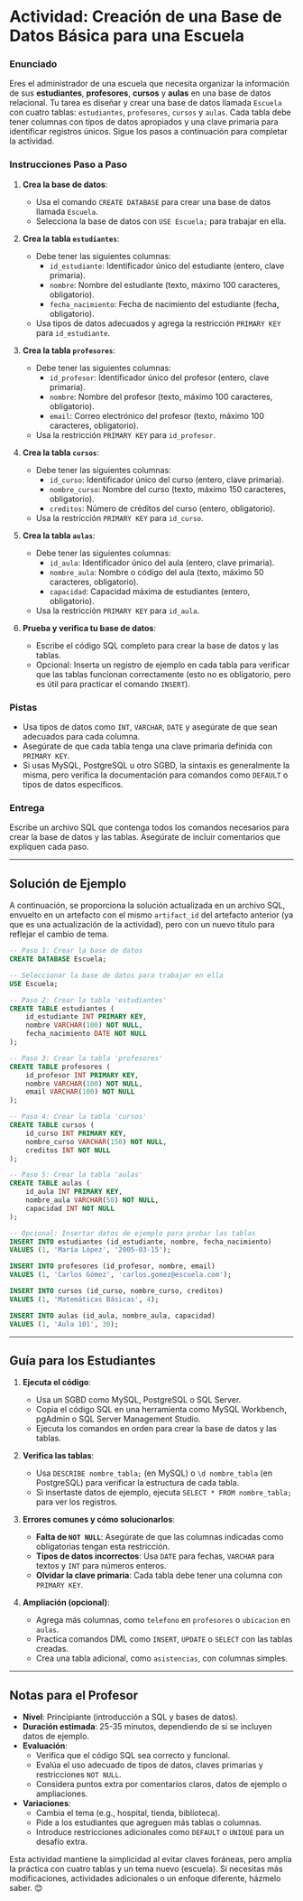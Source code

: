 # **Actividad: Creación de una Base de Datos Básica para una Escuela**

### **Enunciado**

Eres el administrador de una escuela que necesita organizar la información de sus **estudiantes**, **profesores**, **cursos** y **aulas** en una base de datos relacional. Tu tarea es diseñar y crear una base de datos llamada `Escuela` con cuatro tablas: `estudiantes`, `profesores`, `cursos` y `aulas`. Cada tabla debe tener columnas con tipos de datos apropiados y una clave primaria para identificar registros únicos. Sigue los pasos a continuación para completar la actividad.

### **Instrucciones Paso a Paso**

1. **Crea la base de datos**:
   - Usa el comando `CREATE DATABASE` para crear una base de datos llamada `Escuela`.
   - Selecciona la base de datos con `USE Escuela;` para trabajar en ella.

2. **Crea la tabla `estudiantes`**:
   - Debe tener las siguientes columnas:
     - `id_estudiante`: Identificador único del estudiante (entero, clave primaria).
     - `nombre`: Nombre del estudiante (texto, máximo 100 caracteres, obligatorio).
     - `fecha_nacimiento`: Fecha de nacimiento del estudiante (fecha, obligatorio).
   - Usa tipos de datos adecuados y agrega la restricción `PRIMARY KEY` para `id_estudiante`.

3. **Crea la tabla `profesores`**:
   - Debe tener las siguientes columnas:
     - `id_profesor`: Identificador único del profesor (entero, clave primaria).
     - `nombre`: Nombre del profesor (texto, máximo 100 caracteres, obligatorio).
     - `email`: Correo electrónico del profesor (texto, máximo 100 caracteres, obligatorio).
   - Usa la restricción `PRIMARY KEY` para `id_profesor`.

4. **Crea la tabla `cursos`**:
   - Debe tener las siguientes columnas:
     - `id_curso`: Identificador único del curso (entero, clave primaria).
     - `nombre_curso`: Nombre del curso (texto, máximo 150 caracteres, obligatorio).
     - `creditos`: Número de créditos del curso (entero, obligatorio).
   - Usa la restricción `PRIMARY KEY` para `id_curso`.

5. **Crea la tabla `aulas`**:
   - Debe tener las siguientes columnas:
     - `id_aula`: Identificador único del aula (entero, clave primaria).
     - `nombre_aula`: Nombre o código del aula (texto, máximo 50 caracteres, obligatorio).
     - `capacidad`: Capacidad máxima de estudiantes (entero, obligatorio).
   - Usa la restricción `PRIMARY KEY` para `id_aula`.

6. **Prueba y verifica tu base de datos**:
   - Escribe el código SQL completo para crear la base de datos y las tablas.
   - Opcional: Inserta un registro de ejemplo en cada tabla para verificar que las tablas funcionan correctamente (esto no es obligatorio, pero es útil para practicar el comando `INSERT`).

### **Pistas**
- Usa tipos de datos como `INT`, `VARCHAR`, `DATE` y asegúrate de que sean adecuados para cada columna.
- Asegúrate de que cada tabla tenga una clave primaria definida con `PRIMARY KEY`.
- Si usas MySQL, PostgreSQL u otro SGBD, la sintaxis es generalmente la misma, pero verifica la documentación para comandos como `DEFAULT` o tipos de datos específicos.

### **Entrega**
Escribe un archivo SQL que contenga todos los comandos necesarios para crear la base de datos y las tablas. Asegúrate de incluir comentarios que expliquen cada paso.

---

## **Solución de Ejemplo**

A continuación, se proporciona la solución actualizada en un archivo SQL, envuelto en un artefacto con el mismo `artifact_id` del artefacto anterior (ya que es una actualización de la actividad), pero con un nuevo título para reflejar el cambio de tema.

```sql
-- Paso 1: Crear la base de datos
CREATE DATABASE Escuela;

-- Seleccionar la base de datos para trabajar en ella
USE Escuela;

-- Paso 2: Crear la tabla 'estudiantes'
CREATE TABLE estudiantes (
    id_estudiante INT PRIMARY KEY,
    nombre VARCHAR(100) NOT NULL,
    fecha_nacimiento DATE NOT NULL
);

-- Paso 3: Crear la tabla 'profesores'
CREATE TABLE profesores (
    id_profesor INT PRIMARY KEY,
    nombre VARCHAR(100) NOT NULL,
    email VARCHAR(100) NOT NULL
);

-- Paso 4: Crear la tabla 'cursos'
CREATE TABLE cursos (
    id_curso INT PRIMARY KEY,
    nombre_curso VARCHAR(150) NOT NULL,
    creditos INT NOT NULL
);

-- Paso 5: Crear la tabla 'aulas'
CREATE TABLE aulas (
    id_aula INT PRIMARY KEY,
    nombre_aula VARCHAR(50) NOT NULL,
    capacidad INT NOT NULL
);

-- Opcional: Insertar datos de ejemplo para probar las tablas
INSERT INTO estudiantes (id_estudiante, nombre, fecha_nacimiento) 
VALUES (1, 'María López', '2005-03-15');

INSERT INTO profesores (id_profesor, nombre, email) 
VALUES (1, 'Carlos Gómez', 'carlos.gomez@escuela.com');

INSERT INTO cursos (id_curso, nombre_curso, creditos) 
VALUES (1, 'Matemáticas Básicas', 4);

INSERT INTO aulas (id_aula, nombre_aula, capacidad) 
VALUES (1, 'Aula 101', 30);
```

---

## **Guía para los Estudiantes**

1. **Ejecuta el código**:
   - Usa un SGBD como MySQL, PostgreSQL o SQL Server.
   - Copia el código SQL en una herramienta como MySQL Workbench, pgAdmin o SQL Server Management Studio.
   - Ejecuta los comandos en orden para crear la base de datos y las tablas.

2. **Verifica las tablas**:
   - Usa `DESCRIBE nombre_tabla;` (en MySQL) o `\d nombre_tabla` (en PostgreSQL) para verificar la estructura de cada tabla.
   - Si insertaste datos de ejemplo, ejecuta `SELECT * FROM nombre_tabla;` para ver los registros.

3. **Errores comunes y cómo solucionarlos**:
   - **Falta de `NOT NULL`**: Asegúrate de que las columnas indicadas como obligatorias tengan esta restricción.
   - **Tipos de datos incorrectos**: Usa `DATE` para fechas, `VARCHAR` para textos y `INT` para números enteros.
   - **Olvidar la clave primaria**: Cada tabla debe tener una columna con `PRIMARY KEY`.

4. **Ampliación (opcional)**:
   - Agrega más columnas, como `telefono` en `profesores` o `ubicacion` en `aulas`.
   - Practica comandos DML como `INSERT`, `UPDATE` o `SELECT` con las tablas creadas.
   - Crea una tabla adicional, como `asistencias`, con columnas simples.

---

## **Notas para el Profesor**

- **Nivel**: Principiante (introducción a SQL y bases de datos).
- **Duración estimada**: 25-35 minutos, dependiendo de si se incluyen datos de ejemplo.
- **Evaluación**:
  - Verifica que el código SQL sea correcto y funcional.
  - Evalúa el uso adecuado de tipos de datos, claves primarias y restricciones `NOT NULL`.
  - Considera puntos extra por comentarios claros, datos de ejemplo o ampliaciones.
- **Variaciones**:
  - Cambia el tema (e.g., hospital, tienda, biblioteca).
  - Pide a los estudiantes que agreguen más tablas o columnas.
  - Introduce restricciones adicionales como `DEFAULT` o `UNIQUE` para un desafío extra.

Esta actividad mantiene la simplicidad al evitar claves foráneas, pero amplía la práctica con cuatro tablas y un tema nuevo (escuela). Si necesitas más modificaciones, actividades adicionales o un enfoque diferente, házmelo saber. 😊